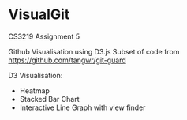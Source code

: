 # VisualGit
CS3219 Assignment 5 

Github Visualisation using D3.js
Subset of code from https://github.com/tangwr/git-guard

D3 Visualisation:
- Heatmap
- Stacked Bar Chart
- Interactive Line Graph with view finder
